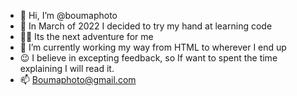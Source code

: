 - 👋 Hi, I’m @boumaphoto
- 👀 In March of 2022 I decided to try my hand at learning code
- 🐱‍👤 Its the next adventure for me
- 🌱 I’m currently working my way from HTML to wherever I end up
- 😉 I believe in excepting feedback, so If want to spent the time explaining I will read it.
- 📫 Boumaphoto@gmail.com

<!---
boumaphoto/boumaphoto is a ✨ special ✨ repository because its `README.md` (this file) appears on your GitHub profile.
You can click the Preview link to take a look at your changes.
--->
